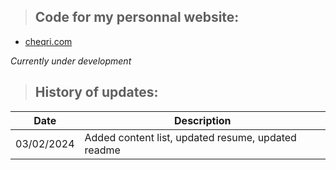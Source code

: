 > ## Code for my personnal website:

- [cheqri.com](https://www.cheqri.com)

*Currently under development* 

> ## History of updates:

| Date | Description |
| ----------- | ----------- |
| 03/02/2024 | Added content list, updated resume, updated readme |


